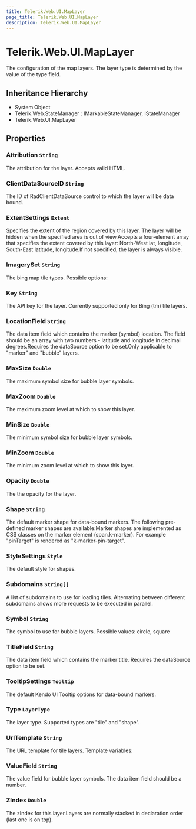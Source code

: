 ```yaml
---
title: Telerik.Web.UI.MapLayer
page_title: Telerik.Web.UI.MapLayer
description: Telerik.Web.UI.MapLayer
---
```


# Telerik.Web.UI.MapLayer

The configuration of the map layers. The layer type is determined by the value of the type field.

## Inheritance Hierarchy

* System.Object
* Telerik.Web.StateManager : IMarkableStateManager, IStateManager
* Telerik.Web.UI.MapLayer

## Properties

###  Attribution `String`

The attribution for the layer. Accepts valid HTML.

###  ClientDataSourceID `String`

The ID of RadClientDataSource control to which the layer will be data bound.

###  ExtentSettings `Extent`

Specifies the extent of the region covered by this layer. The layer will be hidden when the specified area is out of view.Accepts a four-element array that specifies the extent covered by this layer: North-West lat, longitude, South-East latitude, longitude.If not specified, the layer is always visible.

###  ImagerySet `String`

The bing map tile types. Possible options:

###  Key `String`

The API key for the layer. Currently supported only for Bing (tm) tile layers.

###  LocationField `String`

The data item field which contains the marker (symbol) location. The field should be an array with two numbers - latitude and longitude in decimal degrees.Requires the dataSource option to be set.Only applicable to "marker" and "bubble" layers.

###  MaxSize `Double`

The maximum symbol size for bubble layer symbols.

###  MaxZoom `Double`

The maximum zoom level at which to show this layer.

###  MinSize `Double`

The minimum symbol size for bubble layer symbols.

###  MinZoom `Double`

The minimum zoom level at which to show this layer.

###  Opacity `Double`

The the opacity for the layer.

###  Shape `String`

The default marker shape for data-bound markers. The following pre-defined marker shapes are available:Marker shapes are implemented as CSS classes on the marker element (span.k-marker). For example "pinTarget" is rendered as "k-marker-pin-target".

###  StyleSettings `Style`

The default style for shapes.

###  Subdomains `String[]`

A list of subdomains to use for loading tiles. Alternating between different subdomains allows more requests to be executed in parallel.

###  Symbol `String`

The symbol to use for bubble layers. Possible values: circle, square

###  TitleField `String`

The data item field which contains the marker title. Requires the dataSource option to be set.

###  TooltipSettings `Tooltip`

The default Kendo UI Tooltip options for data-bound markers.

###  Type `LayerType`

The layer type. Supported types are "tile" and "shape".

###  UrlTemplate `String`

The URL template for tile layers. Template variables:

###  ValueField `String`

The value field for bubble layer symbols. The data item field should be a number.

###  ZIndex `Double`

The zIndex for this layer.Layers are normally stacked in declaration order (last one is on top).

